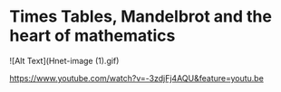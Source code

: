 # Times Tables, Mandelbrot and the heart of mathematics

![Alt Text](Hnet-image (1).gif)

https://www.youtube.com/watch?v=-3zdjFj4AQU&feature=youtu.be

